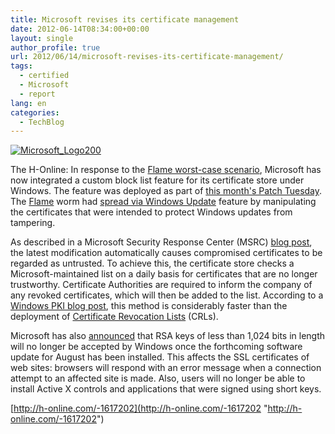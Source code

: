 ```yaml
---
title: Microsoft revises its certificate management
date: 2012-06-14T08:34:00+00:00
layout: single
author_profile: true
url: 2012/06/14/microsoft-revises-its-certificate-management/
tags:
  - certified
  - Microsoft
  - report
lang: en
categories: 
  - TechBlog
---
```

[![Microsoft_Logo200](http://lh3.ggpht.com/-ubCpZ4EA9_o/T9ma-tyjMUI/AAAAAAAAGPw/zRu94EhWTfw/Microsoft_Logo200_thumb.png?imgmax=800 "Microsoft_Logo200")](http://lh3.ggpht.com/-1ZH9zPX4DfU/T9ma82gKVDI/AAAAAAAAGPo/U_9rm-ivXxs/s1600-h/Microsoft_Logo200%25255B2%25255D.png)

The H-Online: In response to the [Flame worst-case scenario](http://www.h-online.com/news/item/Flame-oversights-and-expertise-made-for-Windows-Update-worst-case-scenario-1614234.html), Microsoft has now integrated a custom block list feature for its certificate store under Windows. The feature was deployed as part of [this month's Patch Tuesday](/2012/06/14/critical-holes-closed-in-microsofts-june-patch-tuesday/). The [Flame](http://www.h-online.com/security/features/FAQ-Flame-the-super-spy-1587063.html) worm had [spread via Windows Update](http://www.h-online.com/news/item/Windows-Update-compromised-1612246.html) feature by manipulating the certificates that were intended to protect Windows updates from tampering. 

As described in a Microsoft Security Response Center (MSRC) [blog post](http://blogs.technet.com/b/msrc/archive/2012/06/12/certificate-trust-list-update-and-the-june-2012-bulletins.aspx), the latest modification automatically causes compromised certificates to be regarded as untrusted. To achieve this, the certificate store checks a Microsoft-maintained list on a daily basis for certificates that are no longer trustworthy. Certificate Authorities are required to inform the company of any revoked certificates, which will then be added to the list. According to a [Windows PKI blog post](http://blogs.technet.com/b/pki/archive/2012/06/12/announcing-the-automated-updater-of-untrustworthy-certificates-and-keys.aspx), this method is considerably faster than the deployment of [Certificate Revocation Lists](http://en.wikipedia.org/wiki/Revocation_list) (CRLs). 

Microsoft has also [announced](http://blogs.technet.com/b/pki/archive/2012/06/12/rsa-keys-under-1024-bits-are-blocked.aspx) that RSA keys of less than 1,024 bits in length will no longer be accepted by Windows once the forthcoming software update for August has been installed. This affects the SSL certificates of web sites: browsers will respond with an error message when a connection attempt to an affected site is made. Also, users will no longer be able to install Active X controls and applications that were signed using short keys. 

[http://h-online.com/-1617202](http://h-online.com/-1617202 "http://h-online.com/-1617202")